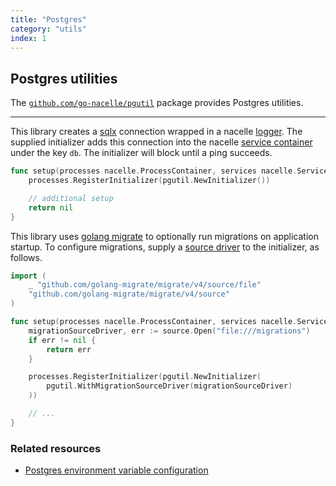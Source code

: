 ```yaml
---
title: "Postgres"
category: "utils"
index: 1
---
```


## Postgres utilities

The [`github.com/go-nacelle/pgutil`](https://github.com/go-nacelle/pgutil) package provides Postgres utilities.

---

This library creates a [sqlx](https://github.com/jmoiron/sqlx) connection wrapped in a nacelle [logger](/docs/topics/log). The supplied initializer adds this connection into the nacelle [service container](/docs/topics/service) under the key `db`. The initializer will block until a ping succeeds.

```go
func setup(processes nacelle.ProcessContainer, services nacelle.ServiceContainer) error {
    processes.RegisterInitializer(pgutil.NewInitializer())

    // additional setup
    return nil
}
```

This library uses [golang migrate](https://github.com/golang-migrate/migrate) to optionally run migrations on application startup. To configure migrations, supply a [source driver](https://github.com/golang-migrate/migrate#migration-sources) to the initializer, as follows.

```go
import (
    _ "github.com/golang-migrate/migrate/v4/source/file"
    "github.com/golang-migrate/migrate/v4/source"
)

func setup(processes nacelle.ProcessContainer, services nacelle.ServiceContainer) error {
    migrationSourceDriver, err := source.Open("file:///migrations")
	if err != nil {
		return err
	}

    processes.RegisterInitializer(pgutil.NewInitializer(
        pgutil.WithMigrationSourceDriver(migrationSourceDriver)
    ))

    // ...
}
```

### Related resources

- [Postgres environment variable configuration](/docs/ref/envvars_pgutil)
